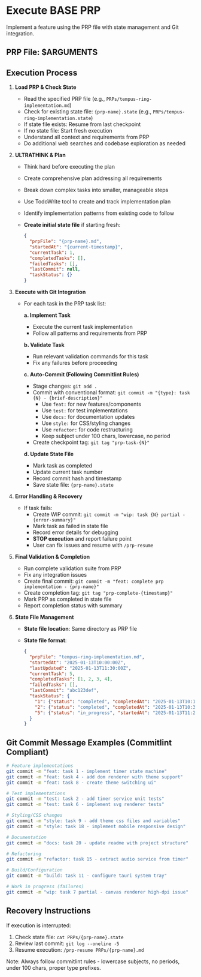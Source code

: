 # Execute BASE PRP

Implement a feature using the PRP file with state management and Git integration.

## PRP File: $ARGUMENTS

## Execution Process

1. **Load PRP & Check State**
   - Read the specified PRP file (e.g., `PRPs/tempus-ring-implementation.md`)
   - Check for existing state file: `{prp-name}.state` (e.g., `PRPs/tempus-ring-implementation.state`)
   - If state file exists: Resume from last checkpoint
   - If no state file: Start fresh execution
   - Understand all context and requirements from PRP
   - Do additional web searches and codebase exploration as needed

2. **ULTRATHINK & Plan**
   - Think hard before executing the plan
   - Create comprehensive plan addressing all requirements
   - Break down complex tasks into smaller, manageable steps
   - Use TodoWrite tool to create and track implementation plan
   - Identify implementation patterns from existing code to follow
   - **Create initial state file** if starting fresh:

     ```json
     {
       "prpFile": "{prp-name}.md",
       "startedAt": "{current-timestamp}",
       "currentTask": 1,
       "completedTasks": [],
       "failedTasks": [],
       "lastCommit": null,
       "taskStatus": {}
     }
     ```

3. **Execute with Git Integration**
   - For each task in the PRP task list:

     **a. Implement Task**
     - Execute the current task implementation
     - Follow all patterns and requirements from PRP

     **b. Validate Task**
     - Run relevant validation commands for this task
     - Fix any failures before proceeding

     **c. Auto-Commit (Following Commitlint Rules)**
     - Stage changes: `git add .`
     - Commit with conventional format: `git commit -m "{type}: task {N} - {brief-description}"`
       - Use `feat:` for new features/components
       - Use `test:` for test implementations  
       - Use `docs:` for documentation updates
       - Use `style:` for CSS/styling changes
       - Use `refactor:` for code restructuring
       - Keep subject under 100 chars, lowercase, no period
     - Create checkpoint tag: `git tag "prp-task-{N}"`

     **d. Update State File**
     - Mark task as completed
     - Update current task number
     - Record commit hash and timestamp
     - Save state file: `{prp-name}.state`

4. **Error Handling & Recovery**
   - If task fails:
     - Create WIP commit: `git commit -m "wip: task {N} partial - {error-summary}"`
     - Mark task as failed in state file
     - Record error details for debugging
     - **STOP execution** and report failure point
     - User can fix issues and resume with `/prp-resume`

5. **Final Validation & Completion**
   - Run complete validation suite from PRP
   - Fix any integration issues
   - Create final commit: `git commit -m "feat: complete prp implementation - {prp-name}"`
   - Create completion tag: `git tag "prp-complete-{timestamp}"`
   - Mark PRP as completed in state file
   - Report completion status with summary

6. **State File Management**
   - **State file location**: Same directory as PRP file
   - **State file format**:

     ```json
     {
       "prpFile": "tempus-ring-implementation.md",
       "startedAt": "2025-01-13T10:00:00Z",
       "lastUpdated": "2025-01-13T11:30:00Z", 
       "currentTask": 5,
       "completedTasks": [1, 2, 3, 4],
       "failedTasks": [],
       "lastCommit": "abc123def",
       "taskStatus": {
         "1": {"status": "completed", "completedAt": "2025-01-13T10:15:00Z", "commit": "abc123"},
         "2": {"status": "completed", "completedAt": "2025-01-13T10:30:00Z", "commit": "def456"},
         "5": {"status": "in_progress", "startedAt": "2025-01-13T11:20:00Z"}
       }
     }
     ```

## Git Commit Message Examples (Commitlint Compliant)

```bash
# Feature implementations
git commit -m "feat: task 1 - implement timer state machine"
git commit -m "feat: task 4 - add dom renderer with theme support"
git commit -m "feat: task 8 - create theme switching ui"

# Test implementations  
git commit -m "test: task 2 - add timer service unit tests"
git commit -m "test: task 6 - implement svg renderer tests"

# Styling/CSS changes
git commit -m "style: task 9 - add theme css files and variables"
git commit -m "style: task 18 - implement mobile responsive design"

# Documentation
git commit -m "docs: task 20 - update readme with project structure"

# Refactoring
git commit -m "refactor: task 15 - extract audio service from timer"

# Build/Configuration
git commit -m "build: task 11 - configure tauri system tray"

# Work in progress (failures)
git commit -m "wip: task 7 partial - canvas renderer high-dpi issue"
```

## Recovery Instructions

If execution is interrupted:

1. Check state file: `cat PRPs/{prp-name}.state`
2. Review last commit: `git log --oneline -5`
3. Resume execution: `/prp-resume PRPs/{prp-name}.md`

Note: Always follow commitlint rules - lowercase subjects, no periods, under 100 chars, proper type prefixes.
